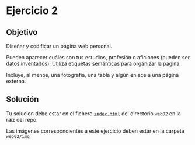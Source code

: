 # Ejercicio 2

## Objetivo

Diseñar y codificar un página web personal.

Pueden aparecer cuáles son tus estudios, profesión o aficiones (pueden ser datos inventados). Utiliza etiquetas semánticas para organizar la página.

Incluye, al menos, una fotografía, una tabla y algún enlace a una página externa.

## Solución

Tu solucion debe estar en el fichero [`index.html`](../../web02/index.html) del directorio `web02` en la raiz del repo.

Las imágenes correspondientes a este ejercicio deben estar en la carpeta `web02/img`
